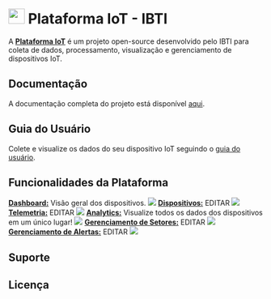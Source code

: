 # <img src="https://github.com/IBTI-DF/Plataforma-Iot/blob/main/Aplicacao/public/Favicon-IBTI.png?raw=true" width="32" height="30"> Plataforma IoT - IBTI

A [**Plataforma IoT**](https://iotibti.ddns.net/login) é um projeto open-source desenvolvido pelo IBTI para coleta de dados, processamento, visualização e gerenciamento de dispositivos IoT.

## Documentação

A documentação completa do projeto está disponível [aqui](link).

## Guia do Usuário

Colete e visualize os dados do seu dispositivo IoT seguindo o [guia do usuário](link).

## Funcionalidades da Plataforma

[**Dashboard:**](https://iotibti.ddns.net/home) Visão geral dos dispositivos.
<img src="https://github.com/IBTI-DF/Plataforma-Iot/blob/main/Aplicacao/src/assets/github_assets/dashboard.gif?raw=true"> 
[**Dispositivos:**](https://iotibti.ddns.net/dispositivos-cadastrados) EDITAR
<img src="https://github.com/IBTI-DF/Plataforma-Iot/blob/main/Aplicacao/src/assets/github_assets/dashboard.gif?raw=true"> 
[**Telemetria:**](https://iotibti.ddns.net/dados-do-dispositivo) EDITAR
<img src="https://github.com/IBTI-DF/Plataforma-Iot/blob/main/Aplicacao/src/assets/github_assets/dashboard.gif?raw=true"> 
[**Analytics:**](https://iotibti.ddns.net/analytics) Visualize todos os dados dos  dispositivos em um único lugar!
<img src="https://github.com/IBTI-DF/Plataforma-Iot/blob/main/Aplicacao/src/assets/github_assets/analise.gif?raw=true"> 
[**Gerenciamento de Setores:**](https://iotibti.ddns.net/gerenciamento-setor) EDITAR
<img src="https://github.com/IBTI-DF/Plataforma-Iot/blob/main/Aplicacao/src/assets/github_assets/dashboard.gif?raw=true"> 
[**Gerenciamento de Alertas:**](https://iotibti.ddns.net/gerenciamento-de-alertas) EDITAR
<img src="https://github.com/IBTI-DF/Plataforma-Iot/blob/main/Aplicacao/src/assets/github_assets/dashboard.gif?raw=true"> 

## Suporte

## Licença